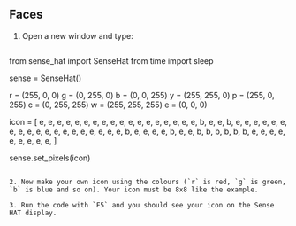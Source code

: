 ## Faces

1. Open a new window and type:
    
    ```python
from sense_hat import SenseHat
from time import sleep

sense = SenseHat()

r = (255, 0, 0)
g = (0, 255, 0)
b = (0, 0, 255)
y = (255, 255, 0)
p = (255, 0, 255)
c = (0, 255, 255)
w = (255, 255, 255)
e = (0, 0, 0)

icon = [
    e, e, e, e, e, e, e, e,
    e, e, e, e, e, e, e, e,
    e, e, b, e, e, b, e, e,
    e, e, e, e, e, e, e, e,
    e, e, e, e, e, e, e, e,
    e, b, e, e, e, e, b, e,
    e, b, b, b, b, b, b, e,
    e, e, e, e, e, e, e, e,
]

sense.set_pixels(icon)
```

2. Now make your own icon using the colours (`r` is red, `g` is green, `b` is blue and so on). Your icon must be 8x8 like the example.

3. Run the code with `F5` and you should see your icon on the Sense HAT display.